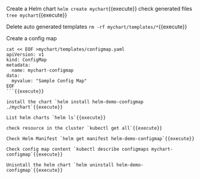 Create a Helm chart `helm create mychart`{{execute}}
check generated files `tree mychart`{{execute}}

Delete auto generated templates `rm -rf mychart/templates/*`{{execute}}

Create a config map
```
cat << EOF >mychart/templates/configmap.yaml
apiVersion: v1
kind: ConfigMap
metadata:
  name: mychart-configmap
data:
  myvalue: "Sample Config Map"
EOF
```{{execute}}

install the chart `helm install helm-demo-configmap ./mychart`{{execute}}

List helm charts `helm ls`{{execute}}

check resource in the cluster `kubectl get all`{{execute}}

Check Helm Manifest `helm get manifest helm-demo-configmap`{{execute}}

Check config map content `kubectl describe configmaps mychart-configmap`{{execute}}

Unisntall the helm chart `helm uninstall helm-demo-configmap`{{execute}}






